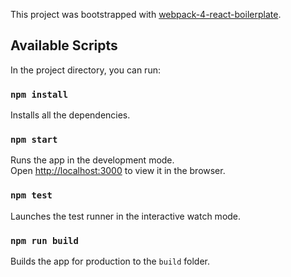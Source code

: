 This project was bootstrapped with [webpack-4-react-boilerplate](https://github.com/FerJSsilva/webpack-4-react-boilerplate).

## Available Scripts

In the project directory, you can run:

### `npm install`

Installs all the dependencies.<br />

### `npm start`

Runs the app in the development mode.<br />
Open [http://localhost:3000](http://localhost:3000) to view it in the browser.

### `npm test`

Launches the test runner in the interactive watch mode.<br />

### `npm run build`

Builds the app for production to the `build` folder.<br />